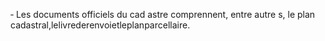 ‐ Les documents officiels du cad astre comprennent, entre autre s, le plan cadastral,lelivrederenvoietleplanparcellaire.